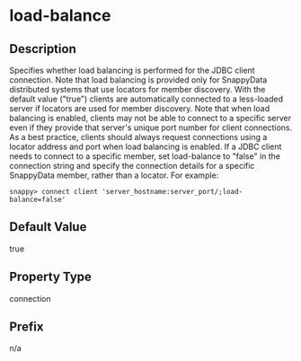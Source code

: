 # load-balance

## Description
Specifies whether load balancing is performed for the JDBC client connection. Note that load balancing is provided only for SnappyData distributed systems that use locators for member discovery. With the default value ("true") clients are automatically connected to a less-loaded server if locators are used for member discovery. Note that when load balancing is enabled, clients may not be able to connect to a specific server even if they provide that server's unique port number for client connections. As a best practice, clients should always request connections using a locator address and port when load balancing is enabled.
If a JDBC client needs to connect to a specific member, set load-balance to "false" in the connection string and specify the connection details for a specific SnappyData member, rather than a locator. For example:
```
snappy> connect client 'server_hostname:server_port/;load-balance=false'
```
## Default Value

true

## Property Type

connection

## Prefix

n/a
